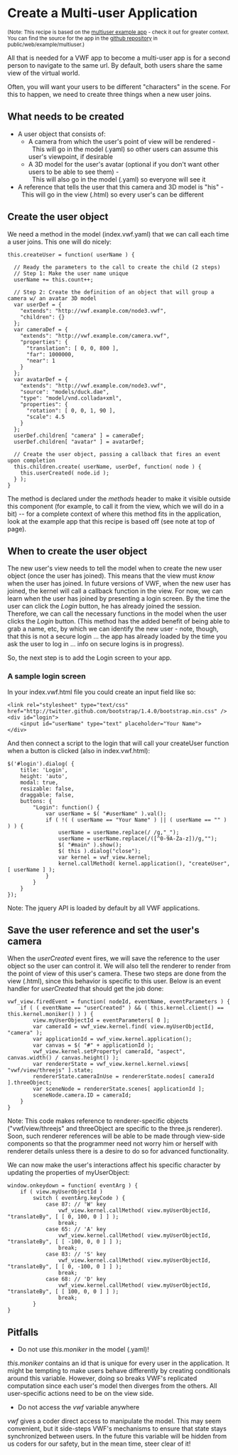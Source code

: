 # Create a Multi-user Application

<sup>(Note: This recipe is based on the [multiuser example app](../example/multiuser) - check it out for greater context.  You can find the source for the app in the [github repository](https://github.com/virtual-world-framework/vwf) in public/web/example/multiuser.)</sup>

All that is needed for a VWF app to become a multi-user app is for a second person to navigate to the same url.  By default, both users share the same view of the virtual world.

Often, you will want your users to be different "characters" in the scene.  For this to happen, we need to create three things when a new user joins.

## What needs to be created

- A user object that consists of:
	- A camera from which the user's point of view will be rendered -<br/>&nbsp;&nbsp;This will go in the model (.yaml) so other users can assume this user's viewpoint, if desirable
	- A 3D model for the user's avatar (optional if you don't want other users to be able to see them) -<br/>&nbsp;&nbsp;This will also go in the model (.yaml) so everyone will see it
- A reference that tells the user that this camera and 3D model is "his" -<br/>&nbsp;&nbsp;This will go in the view (.html) so every user's can be different

## Create the user object

We need a method in the model (index.vwf.yaml) that we can call each time a user joins.  This one will do nicely:

	this.createUser = function( userName ) {

	  // Ready the parameters to the call to create the child (2 steps)
	  // Step 1: Make the user name unique
	  userName += this.count++;

	  // Step 2: Create the definition of an object that will group a camera w/ an avatar 3D model
	  var userDef = { 
	    "extends": "http://vwf.example.com/node3.vwf",
	    "children": {}     
	  };
	  var cameraDef = {
	    "extends": "http://vwf.example.com/camera.vwf",
	    "properties": {
	      "translation": [ 0, 0, 800 ],
	      "far": 1000000,
	      "near": 1
	    }
	  };
	  var avatarDef = {
	    "extends": "http://vwf.example.com/node3.vwf",
	    "source": "models/duck.dae",
	    "type": "model/vnd.collada+xml",
	    "properties": {
	      "rotation": [ 0, 0, 1, 90 ],
	      "scale": 4.5
	    }
	  };
	  userDef.children[ "camera" ] = cameraDef;
	  userDef.children[ "avatar" ] = avatarDef;

	  // Create the user object, passing a callback that fires an event upon completion
	  this.children.create( userName, userDef, function( node ) {
	    this.userCreated( node.id );
	  } );
	}

The method is declared under the *methods* header to make it visible outside this component (for example, to call it from the view, which we will do in a bit) -- for a complete context of where this method fits in the application, look at the example app that this recipe is based off (see note at top of page).

## When to create the user object

The new user's view needs to tell the model when to create the new user object (once the user has joined).  This means that the view must *know* when the user has joined.  In future versions of VWF, when the new user has joined, the kernel will call a callback function in the view.  For now, we can learn when the user has joined by presenting a login screen.  By the time the user can click the *Login* button, he has already joined the session.  Therefore, we can call the necessary functions in the model when the user clicks the *Login* button.  (This method has the added benefit of being able to grab a name, etc, by which we can identify the new user - note, though, that this is not a secure login ... the app has already loaded by the time you ask the user to log in ... info on secure logins is in progress).

So, the next step is to add the Login screen to your app.

### A sample login screen

In your index.vwf.html file you could create an input field like so:

	<link rel="stylesheet" type="text/css" href="http://twitter.github.com/bootstrap/1.4.0/bootstrap.min.css" />
	<div id="login">
		<input id="userName" type="text" placeholder="Your Name">
	</div>

And then connect a script to the login that will call your createUser function when a button is clicked (also in index.vwf.html):

	$('#login').dialog( {
		title: 'Login',
		height: 'auto',
		modal: true,
		resizable: false,
		draggable: false,
		buttons: {
			"Login": function() {
				var userName = $( "#userName" ).val();
				if ( !( ( userName == "Your Name" ) || ( userName == "" ) ) ) {
					userName = userName.replace(/ /g,"_");
					userName = userName.replace(/([^0-9A-Za-z])/g,"");
					$( "#main" ).show();
					$( this ).dialog("close");
					var kernel = vwf_view.kernel;
					kernel.callMethod( kernel.application(), "createUser", [ userName ] );
				}
			}
		}
	});

Note: The jquery API is loaded by default by all VWF applications.

## Save the user reference and set the user's camera

When the *userCreated* event fires, we will save the reference to the user object so the user can control it.  We will also tell the renderer to render from the point of view of this user's camera.  These two steps are done from the view (.html), since this behavior is specific to this user.  Below is an event handler for *userCreated* that should get the job done:

	vwf_view.firedEvent = function( nodeId, eventName, eventParameters ) {
		if ( ( eventName == "userCreated" ) && ( this.kernel.client() == this.kernel.moniker() ) ) {
			view.myUserObjectId = eventParameters[ 0 ];
			var cameraId = vwf_view.kernel.find( view.myUserObjectId, "camera" );
			var applicationId = vwf_view.kernel.application();
			var canvas = $( "#" + applicationId );
			vwf_view.kernel.setProperty( cameraId, "aspect", canvas.width() / canvas.height() );
			var rendererState = vwf_view.kernel.kernel.views[ "vwf/view/threejs" ].state;
			rendererState.cameraInUse = rendererState.nodes[ cameraId ].threeObject;
			var sceneNode = rendererState.scenes[ applicationId ];
			sceneNode.camera.ID = cameraId;
		}
	}

Note: This code makes reference to renderer-specific objects ("vwf/view/threejs" and threeObject are specific to the three.js renderer).  Soon, such renderer references will be able to be made through view-side components so that the programmer need not worry him or herself with renderer details unless there is a desire to do so for advanced functionality.

We can now make the user's interactions affect his specific character by updating the properties of myUserObject:

	window.onkeydown = function( eventArg ) {
	 	if ( view.myUserObjectId )
			switch ( eventArg.keyCode ) {
				case 87: // 'W' key
					vwf_view.kernel.callMethod( view.myUserObjectId, "translateBy", [ [ 0, 100, 0 ] ] );
					break;
				case 65: // 'A' key
					vwf_view.kernel.callMethod( view.myUserObjectId, "translateBy", [ [ -100, 0, 0 ] ] );
					break;
				case 83: // 'S' key
					vwf_view.kernel.callMethod( view.myUserObjectId, "translateBy", [ [ 0, -100, 0 ] ] );
					break;
				case 68: // 'D' key
					vwf_view.kernel.callMethod( view.myUserObjectId, "translateBy", [ [ 100, 0, 0 ] ] );
					break;	
			}
	}

## Pitfalls

- Do not use *this.moniker* in the model (.yaml)!

*this.moniker* contains an id that is unique for every user in the application.  It might be tempting to make users behave differently by creating conditionals around this variable.  However, doing so breaks VWF's replicated computation since each user's model then diverges from the others.  All user-specific actions need to be on the view side.

- Do not access the *vwf* variable anywhere

*vwf* gives a coder direct access to manipulate the model.  This may seem convenient, but it side-steps VWF's mechanisms to ensure that state stays synchronized between users.  In the future this variable will be hidden from us coders for our safety, but in the mean time, steer clear of it!
